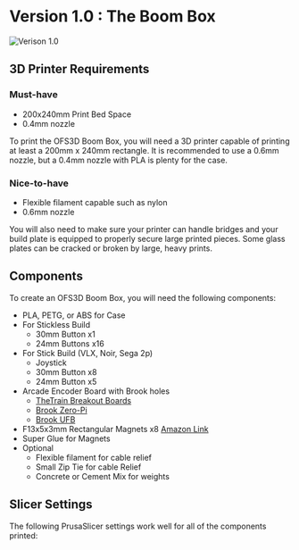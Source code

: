 # Version 1.0 : The Boom Box

![Verison 1.0](/_media/Version1_Top-Explode.jpg ":size=600")

## 3D Printer Requirements

### Must-have

* 200x240mm Print Bed Space
* 0.4mm nozzle

To print the OFS3D Boom Box, you will need a 3D printer capable of printing at least a 200mm x 240mm rectangle. It is recommended to use a 0.6mm nozzle, but a 0.4mm nozzle with PLA is plenty for the case.

### Nice-to-have

* Flexible filament capable such as nylon
* 0.6mm nozzle

You will also need to make sure your printer can handle bridges and your build plate is equipped to properly secure large printed pieces. Some glass plates can be cracked or broken by large, heavy prints.


## Components

To create an OFS3D Boom Box, you will need the following components:

* PLA, PETG, or ABS for Case
* For Stickless Build
  * 30mm Button x1
  * 24mm Buttons x16
* For Stick Build (VLX, Noir, Sega 2p)
  * Joystick
  * 30mm Button x8
  * 24mm Button x5
* Arcade Encoder Board with Brook holes
  * [TheTrain Breakout Boards](https://github.com/TheTrainGoes/GP2040-Projects)
  * [Brook Zero-Pi](https://www.brookaccessory.com/pro.php?m=d&pid=53169470)
  * [Brook UFB](https://www.brookaccessory.com/detail/06960737/)
* F13x5x3mm Rectangular Magnets x8 [Amazon Link](https://www.amazon.com/Magnetize-F13x5x3mm-Neodymium-Rectangle-MIM13-1905/)
* Super Glue for Magnets
* Optional
  * Flexible filament for cable relief
  * Small Zip Tie for cable Relief
  * Concrete or Cement Mix for weights

## Slicer Settings

The following PrusaSlicer settings work well for all of the components printed:


